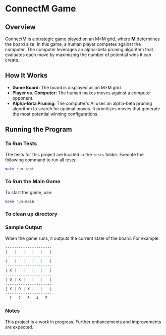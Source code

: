 # ConnectM Game

## Overview
ConnectM is a strategic game played on an M×M grid, where **M** determines the board size. In this game, a human player competes against the computer. The computer leverages an alpha-beta pruning algorithm that evaluates each move by maximizing the number of potential wins it can create.

## How It Works
- **Game Board:** The board is displayed as an M×M grid.
- **Player vs. Computer:** The human makes moves against a computer opponent.
- **Alpha-Beta Pruning:** The computer's AI uses an alpha-beta pruning algorithm to search for optimal moves. It prioritizes moves that generate the most potential winning configurations.

## Running the Program

### To Run Tests
The tests for this project are located in the `tests` folder. Execute the following command to run all tests:
```sh
make run-test
```

### To Run the Main Game
To start the game, use:
```sh
make run-main
```

### To clean up directory

### Sample Output
When the game runs, it outputs the current state of the board. For example:
```sh
---------------------
|   |   |   |   |   |
---------------------
|   |   |   |   |   |
---------------------
| X |   |   |   |   |
---------------------
| O | X |   |   |   |
---------------------
| X | O | X |   |   |
---------------------
  1   2   3   4   5  
```

### Notes
This project is a work in progress. Further enhancements and improvements are expected.
